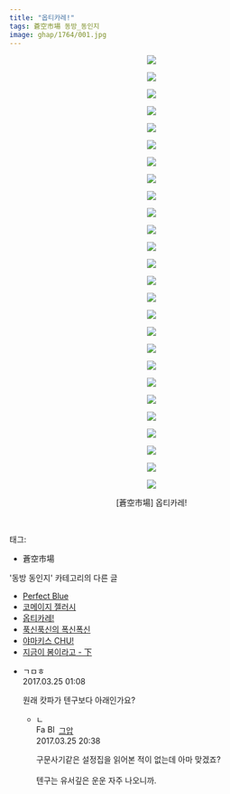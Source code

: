 ```yaml
---
title: "옵티카레!"
tags: 蒼空市場 동방_동인지
image: ghap/1764/001.jpg
---
```

<div class="article">
<p style="text-align: center; clear: none; float: none;"><img src="{{ site.nasurl }}/ghap/1764/001.jpg"/></p>
<p style="text-align: center; clear: none; float: none;"><img src="{{ site.nasurl }}/ghap/1764/002.jpg"/></p>
<p style="text-align: center; clear: none; float: none;"><img src="{{ site.nasurl }}/ghap/1764/003.jpg"/></p>
<p style="text-align: center; clear: none; float: none;"><img src="{{ site.nasurl }}/ghap/1764/004.jpg"/></p>
<p style="text-align: center; clear: none; float: none;"><img src="{{ site.nasurl }}/ghap/1764/005.jpg"/></p>
<p style="text-align: center; clear: none; float: none;"><img src="{{ site.nasurl }}/ghap/1764/006.jpg"/></p>
<p style="text-align: center; clear: none; float: none;"><img src="{{ site.nasurl }}/ghap/1764/007.jpg"/></p>
<p style="text-align: center; clear: none; float: none;"><img src="{{ site.nasurl }}/ghap/1764/008.jpg"/></p>
<p style="text-align: center; clear: none; float: none;"><img src="{{ site.nasurl }}/ghap/1764/009.jpg"/></p>
<p style="text-align: center; clear: none; float: none;"><img src="{{ site.nasurl }}/ghap/1764/010.jpg"/></p>
<p style="text-align: center; clear: none; float: none;"><img src="{{ site.nasurl }}/ghap/1764/011.jpg"/></p>
<p style="text-align: center; clear: none; float: none;"><img src="{{ site.nasurl }}/ghap/1764/012.jpg"/></p>
<p style="text-align: center; clear: none; float: none;"><img src="{{ site.nasurl }}/ghap/1764/013.jpg"/></p>
<p style="text-align: center; clear: none; float: none;"><img src="{{ site.nasurl }}/ghap/1764/014.jpg"/></p>
<p style="text-align: center; clear: none; float: none;"><img src="{{ site.nasurl }}/ghap/1764/015.jpg"/></p>
<p style="text-align: center; clear: none; float: none;"><img src="{{ site.nasurl }}/ghap/1764/016.jpg"/></p>
<p style="text-align: center; clear: none; float: none;"><img src="{{ site.nasurl }}/ghap/1764/017.jpg"/></p>
<p style="text-align: center; clear: none; float: none;"><img src="{{ site.nasurl }}/ghap/1764/018.jpg"/></p>
<p style="text-align: center; clear: none; float: none;"><img src="{{ site.nasurl }}/ghap/1764/019.jpg"/></p>
<p style="text-align: center; clear: none; float: none;"><img src="{{ site.nasurl }}/ghap/1764/020.jpg"/></p>
<p style="text-align: center; clear: none; float: none;"><img src="{{ site.nasurl }}/ghap/1764/021.jpg"/></p>
<p style="text-align: center; clear: none; float: none;"><img src="{{ site.nasurl }}/ghap/1764/022.jpg"/></p>
<p style="text-align: center; clear: none; float: none;"><img src="{{ site.nasurl }}/ghap/1764/023.jpg"/></p>
<p style="text-align: center; clear: none; float: none;"><img src="{{ site.nasurl }}/ghap/1764/024.jpg"/></p>
<p style="text-align: center; clear: none; float: none;"><img src="{{ site.nasurl }}/ghap/1764/025.jpg"/></p>
<p style="text-align: center; clear: none; float: none;"><img src="{{ site.nasurl }}/ghap/1764/026.jpg"/></p>
<p style="text-align: center; clear: none; float: none;">[蒼空市場] 옵티카레!</p>
<p><br/></p>
</div><div class="tagTrail">
<p>태그: </p>
<ul>
<li>蒼空市場</li>
</ul>
</div><div class="another">
<p>'동방 동인지' 카테고리의 다른 글</p>
<ul>
<li><a href="/2016-08-22-ghap_1766">Perfect Blue</a></li>
<li><a href="/2016-08-22-ghap_1765">코메이지 젤러시</a></li>
<li><a href="/2016-08-22-ghap_1764">옵티카레!</a></li>
<li><a href="/2016-08-22-ghap_1762">푹신푹신의 폭신폭신</a></li>
<li><a href="/2016-08-22-ghap_1761">야마키스 CHU!</a></li>
<li><a href="/2016-08-22-ghap_1760">지금이 봄이라고 - 下</a></li>
</ul>
</div><div class="cb_module cb_fluid">
<div class="cb_wrt cb_profile">
<div class="comment">
<ul>
<li class="cb_thumb_off" id="comment14948180">
<div class="cb_comment_area">
<div class="cb_info_area">
<div class="cb_section">
<span class="cb_nick_name">ㄱㅁㅎ</span>
</div>
<div class="cb_section">
<span class="cb_date">2017.03.25 01:08 </span>
</div>
</div>
<div class="cb_dsc_comment">
<p class="cb_dsc">
											원래 캇파가 텐구보다 아래인가요?
										</p>
</div>
<ul>
<li class="cb_thumb_off" id="comment14948860">
<span class="cb_bu_subnode">ㄴ</span>
<div class="cb_comment_area">
<div class="cb_info_area">
<div class="cb_section">
<span class="cb_nick_name"><img alt="Favicon of https://ghaptouhou.tistory.com" height="16" onerror="this.onerror=null;this.parentNode.removeChild(this)" src="https://ghaptouhou.tistory.com/favicon.ico" width="16"/> <img alt="BlogIcon" height="16" onerror="this.parentNode.removeChild(this)" src="https://ghaptouhou.tistory.com/index.gif" width="16"/> <a href="https://ghaptouhou.tistory.com" onclick="return openLinkInNewWindow(this)"> 그압</a><span class="tistoryProfileLayerTrigger" onclick='TistoryProfile.show(event, this, {"title":"\uc800\uae30 \uc774\uac70 \ub098\uc911\uc5d0 \uc218\uc815 \uac00\ub2a5\ud558\ub098\uc694","url":"https:\/\/ghap.tistory.com","nickname":"\uadf8\uc555","items":[]}); return false;'></span></span>
</div>
<div class="cb_section">
<span class="cb_date">2017.03.25 20:38 </span>
</div>
</div>
<div class="cb_dsc_comment">
<p class="cb_dsc">
																구문사기같은 설정집을 읽어본 적이 없는데 아마 맞겠죠?<br/>
<br/>
텐구는 유서깊은 운운 자주 나오니까.
															</p>
</div>
</div>
</li>
</ul>
</div></li>
</ul>
</div>
</div><!-- commentList close -->
</div>